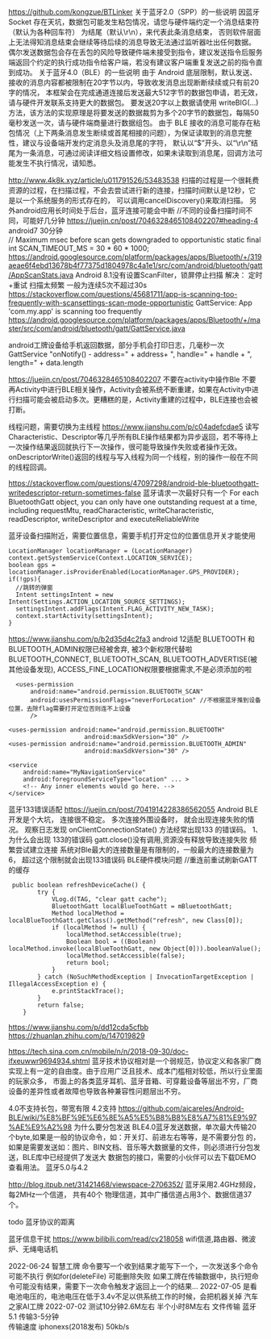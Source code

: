 
https://github.com/kongzue/BTLinker
关于蓝牙2.0（SPP）的一些说明
因蓝牙 Socket 存在天坑，数据包可能发生粘包情况，请您与硬件端约定一个消息结束符（默认为各种回车符） 为结尾（默认\r\n），来代表此条消息结束，
否则软件层面上无法得知消息结束会继续等待后续的消息导致无法通过监听器吐出任何数据。
偶尔发送数据包会存在丢包的风险导致硬件端未接受到指令，建议发送指令后服务端返回个约定的执行成功指令给客户端，若没有建议客户端重复发送之前的指令直到成功。
关于蓝牙4.0（BLE）的一些说明
由于 Android 底层限制，默认发送、接收的消息内容都被限制在20字节以内，导致收发消息出现断断续续或只有前20字的情况，
本框架会在完成通道连接后发送最大512字节的数据包申请，若无效，请与硬件开发联系支持更大的数据包。
要发送20字以上数据请使用 writeBIG(...) 方法，该方法的实现原理是将要发送的数据裁剪为多个20字节的数据包，每隔50毫秒发送一次，请与硬件端商量进行数据组包。
由于 BLE 接收的消息可能存在粘包情况（上下两条消息发生断续或首尾相接的问题），为保证读取到的消息完整性，建议与设备端开发约定消息头及消息尾的字符，
默认以“$”开头、以“\r\n”结尾为一条消息，可通过阅读详细文档设置修改，如果未读取到消息尾，回调方法可能发生不执行情况，请知悉。


http://www.4k8k.xyz/article/u011791526/53483538
扫描的过程是一个很耗费资源的过程，在扫描过程，不会去尝试进行新的连接，扫描时间默认是12秒，它是以一个系统服务的形式存在的，
可以调用cancelDiscovery()来取消扫描。
另外android应用长时间处于后台，蓝牙连接可能会中断   //不同的设备扫描时间不同，可能好几分钟
https://juejin.cn/post/7046328465108402207#heading-4
android7 30分钟  
// Maximum msec before scan gets downgraded to opportunistic
static final int SCAN_TIMEOUT_MS = 30 * 60 * 1000;  https://android.googlesource.com/platform/packages/apps/Bluetooth/+/319aeae6f4ebd13678b4f77375d1804978c4a1e1/src/com/android/bluetooth/gatt/AppScanStats.java
Android 8.1没有设置ScanFilter，锁屏停止扫描
解决：
定时+重试
扫描太频繁 一般为连续5次不超过30s  https://stackoverflow.com/questions/45681711/app-is-scanning-too-frequently-with-scansettings-scan-mode-opportunistic
GattService: App 'com.my.app' is scanning too frequently
https://android.googlesource.com/platform/packages/apps/Bluetooth/+/master/src/com/android/bluetooth/gatt/GattService.java


android工牌设备给手机返回数据，部分手机会打印日志，几毫秒一次
GattService "onNotify() - address=" + address+ ", handle=" + handle + ", length=" + data.length

https://juejin.cn/post/7046328465108402207
不要在activity中操作Ble
不要再Activity中进行BLE相关操作，Activity会被系统不断重建，如果在Activity中进行扫描可能会被启动多次。更糟糕的是，Activity重建的过程中，BLE连接也会被打断。


线程问题，需要切换为主线程  https://www.jianshu.com/p/c04adefcdae5
读写Characteristic、Descriptor等几乎所有BLE操作结果都为异步返回，若不等待上一次操作结果返回就执行下一次操作，很可能导致操作失败或者操作无效。
onDescriptorWrite()返回的线程与写入线程为同一个线程，别的操作一般在不同的线程回调。


https://stackoverflow.com/questions/47097298/android-ble-bluetoothgatt-writedescriptor-return-sometimes-false
蓝牙请求一次最好只有一个
For each BluetoothGatt object, you can only have one outstanding request at a time, including requestMtu, 
readCharacteristic, writeCharacteristic, readDescriptor, writeDescriptor and executeReliableWrite


蓝牙设备扫描附近，需要位置信息，需要手机打开定位的位置信息开关才能使用
```
LocationManager locationManager = (LocationManager) context.getSystemService(Context.LOCATION_SERVICE);
boolean gps = locationManager.isProviderEnabled(LocationManager.GPS_PROVIDER);
if(!gps){
  //跳转的弹窗
  Intent settingsIntent = new Intent(Settings.ACTION_LOCATION_SOURCE_SETTINGS);
  settingsIntent.addFlags(Intent.FLAG_ACTIVITY_NEW_TASK);
  context.startActivity(settingsIntent);
}
```
https://www.jianshu.com/p/b2d35d4c2fa3
android 12适配
BLUETOOTH 和 BLUETOOTH_ADMIN权限已经被舍弃,
被3个新权限代替啦BLUETOOTH_CONNECT, BLUETOOTH_SCAN, BLUETOOTH_ADVERTISE(被其他设备发现),
ACCESS_FINE_LOCATION权限要根据需求,不是必须添加的啦
```
  <uses-permission
      android:name="android.permission.BLUETOOTH_SCAN"
      android:usesPermissionFlags="neverForLocation" //不根据蓝牙推到设备位置，去除flag需要打开定位否则连不上设备
      />
```
```
<uses-permission android:name="android.permission.BLUETOOTH"
                     android:maxSdkVersion="30" />
<uses-permission android:name="android.permission.BLUETOOTH_ADMIN"
                     android:maxSdkVersion="30" />

<service
    android:name="MyNavigationService"
    android:foregroundServiceType="location" ... >
    <!-- Any inner elements would go here. -->
</service>                     
```


蓝牙133错误适配  https://juejin.cn/post/7041914228386562055
Android BLE开发是个大坑， 连接很不稳定。 多次连接外围设备时， 就会出现连接失败的情况。
观察日志发现 onClientConnectionState() 方法经常出现133 的错误码。
1、 为什么会出现 133的错误码
gatt.close()没有调用,资源没有释放导致连接失败
频繁尝试建立连接
系统对Ble最大的连接数量是有限制的，一般最大的连接数量为6， 超过这个限制就会出现133错误码
BLE硬件模块问题
//重连前重试刷新GATT的缓存
```
 public boolean refreshDeviceCache() {
        try {
            VLog.d(TAG, "clear gatt cache");
            BluetoothGatt localBlueToothGatt = mBluetoothGatt;
            Method localMethod = localBlueToothGatt.getClass().getMethod("refresh", new Class[0]);
            if (localMethod != null) {
                localMethod.setAccessible(true);
                Boolean bool = ((Boolean) localMethod.invoke(localBlueToothGatt, new Object[0])).booleanValue();
                localMethod.setAccessible(false);
                return bool;
            }
        } catch (NoSuchMethodException | InvocationTargetException | IllegalAccessException e) {
            e.printStackTrace();
        }
        return false;
    }
```



https://www.jianshu.com/p/dd12cda5cfbb
https://zhuanlan.zhihu.com/p/147019829

https://tech.sina.com.cn/mobile/n/n/2018-09-30/doc-ifxeuwwr9694934.shtml
蓝牙技术协议相对是一个弱规范，协议定义和各家厂商实现上有一定的自由度。由于应用广泛且技术、成本门槛相对较低，所以行业里面的玩家众多，
市面上的各类蓝牙耳机、蓝牙音箱、可穿戴设备等层出不穷，厂商设备的差异性或者故障也导致各种兼容性问题层出不穷。

4.0不支持长包，带宽有限
4.2支持
https://github.com/aicareles/Android-BLE/wiki/%E8%BF%9E%E6%8E%A5%E5%B8%B8%E8%A7%81%E9%97%AE%E9%A2%98
为什么要分包发送
BLE4.0蓝牙发送数据，单次最大传输20个byte,如果是一般的协议命令，如：开关灯、前进左右等等，是不需要分包
的，如果是需要发送如：图片、BIN文档、音乐等大数据量的文件，则必须进行分包发送，BLE库中已经提供了发送大
数据包的接口，需要的小伙伴可以去下载DEMO查看用法。
蓝牙5.0与4.2


http://blog.itpub.net/31421468/viewspace-2706352/
蓝牙采用2.4GHz频段，每2MHz一个信道， 共有40个 物理信道，其中广播信道占用3个、数据信道37个。

todo 蓝牙协议的距离

蓝牙信息干扰 https://www.bilibili.com/read/cv218058
wifi信道,路由器、微波炉、无绳电话机

2022-06-24
智慧工牌
命令要写一个收到结果才能写下一个，一次发送多个命令可能不执行 例如for(deleteFile) 可能删除失败
如果工牌在传输数据中，执行短命令可能没有结果，需要下一次命令触发才返回上一个的结果...
2022-07-05
是看电池电压的，电池电压在低于3.4v不足以供系统工作的时候，会把机器关掉
汽车之家AI工牌  2022-07-02
测试10分钟2.6M左右
半个小时8M左右
文件传输
 蓝牙5.1  传输3-5分钟  
 传输速度 iphonexs(2018发布) 50kb/s  